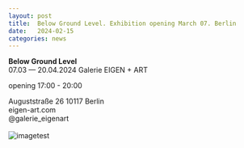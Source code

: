 ```yaml
---
layout: post
title:  Below Ground Level. Exhibition opening March 07. Berlin
date:   2024-02-15
categories: news
---
```


<section markdown="1" class="EN">

**Below Ground Level** <br>
07.03 — 20.04.2024
Galerie EIGEN + ART 

opening 17:00 - 20:00

Auguststraße 26 10117 Berlin 
<br>
eigen-art.com 
<br>
@galerie_eigenart
<br>
<br>
![imagetest]({{site.baseurl}}/assets/images/posts/invitation-berlin-2024.png#50)
<br>
</section>


<section markdown="1" class="UKR">

</section>
